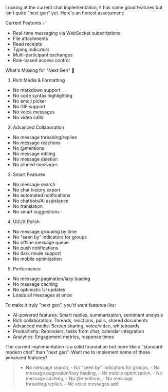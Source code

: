 Looking at the current chat implementation, it has some good features but isn't quite "next gen" yet. Here's an honest
  assessment:

  Current Features ✅

  - Real-time messaging via WebSocket subscriptions
  - File attachments
  - Read receipts
  - Typing indicators
  - Multi-participant exchanges
  - Role-based access control

  What's Missing for "Next Gen" 🚀

  1. Rich Media & Formatting

  - No markdown support
  - No code syntax highlighting
  - No emoji picker
  - No GIF support
  - No voice messages
  - No video calls

  2. Advanced Collaboration

  - No message threading/replies
  - No message reactions
  - No @mentions
  - No message editing
  - No message deletion
  - No pinned messages

  3. Smart Features

  - No message search
  - No chat history export
  - No automated notifications
  - No chatbots/AI assistance
  - No translation
  - No smart suggestions

  4. UI/UX Polish

  - No message grouping by time
  - No "seen by" indicators for groups
  - No offline message queue
  - No push notifications
  - No dark mode support
  - No mobile optimization

  5. Performance

  - No message pagination/lazy loading
  - No message caching
  - No optimistic UI updates
  - Loads all messages at once

  To make it truly "next gen", you'd want features like:
  - AI-powered features: Smart replies, summarization, sentiment analysis
  - Rich collaboration: Threads, reactions, polls, shared documents
  - Advanced media: Screen sharing, voice/video, whiteboards
  - Productivity: Reminders, tasks from chat, calendar integration
  - Analytics: Engagement metrics, response times

  The current implementation is a solid foundation but more like a "standard modern chat" than "next gen". Want me to
  implement some of these advanced features?

> - No message search,   - No "seen by" indicators for groups,   - No message pagination/lazy loading,   - No mobile 
  optimization,   - No message caching,   - No @mentions,   - No message threading/replies,   - No voice messages add